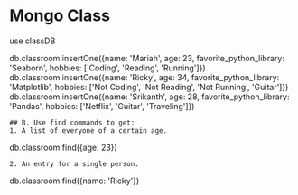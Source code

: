 # Mongo Class

use classDB

db.classroom.insertOne({name: 'Mariah', age: 23, favorite_python_library: 'Seaborn', hobbies: ['Coding', 'Reading', 'Running']})
db.classroom.insertOne({name: 'Ricky', age: 34, favorite_python_library: 'Matplotlib', hobbies: ['Not Coding', 'Not Reading', 'Not Running', 'Guitar']})
db.classroom.insertOne({name: 'Srikanth', age: 28, favorite_python_library: 'Pandas', hobbies: ['Netflix', 'Guitar', 'Traveling']})
```
## B. Use find commands to get:
1. A list of everyone of a certain age.
```
db.classroom.find({age: 23})
```
2. An entry for a single person.
```
db.classroom.find({name: 'Ricky'})
```
